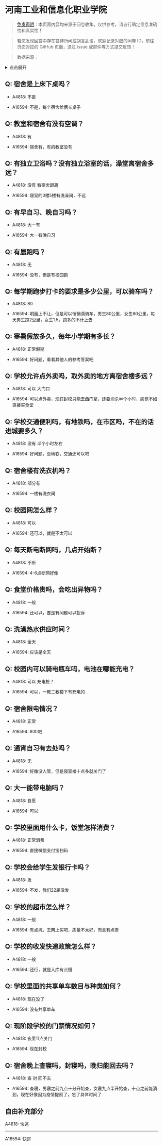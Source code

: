 # 河南工业和信息化职业学院

> [免责声明](https://colleges.chat/#_3)：本页面内容均来源于问卷收集，仅供参考，请自行确定信息准确性和真实性！

> 若您发现回答中存在答非所问或胡言乱语，欢迎记录对应的问卷 ID，前往页面对应的 GitHub 页面，通过 issue 或邮件等方式提交反馈！

> 数据来源：

<details><summary>点击展开</summary>
<ul>
<li>A4818: 匿名 (2022 年 06 月)</li>
<li>A16594: 匿名 (2022 年 12 月)</li>
</ul>
</details>

## Q: 宿舍是上床下桌吗？

- A4818: 不是

- A16594: 不是，每个宿舍给俩长桌子

## Q: 教室和宿舍有没有空调？

- A4818: 有

- A16594: 宿舍有，有的教室没有

## Q: 有独立卫浴吗？没有独立浴室的话，澡堂离宿舍多远？

- A4818: 没有   看宿舍距离

- A16594: 寝室的3楼5楼有洗澡间，不远

## Q: 有早自习、晚自习吗？

- A4818: 大一有

- A16594: 大一有晚自习

## Q: 有晨跑吗？

- A4818: 无

- A16594: 没有，但是有校园跑

## Q: 每学期跑步打卡的要求是多少公里，可以骑车吗？

- A4818: 80

- A16594: 明面上不让，但是可以悄悄滴骑车，男生80公里，女生60公里，每天男生跑2公里，女生1.5，跑多的不计上去

## Q: 寒暑假放多久，每年小学期有多长？

- A4818: 正常假期

- A16594: 好问题，看看其他人的参考答案吧

## Q: 学校允许点外卖吗，取外卖的地方离宿舍楼多远？

- A4818: 可以    大门口

- A16594: 可以点外卖，现在封校只能去西门拿，还要消杀半个小时，感觉不如直接买食堂

## Q: 学校交通便利吗，有地铁吗，在市区吗，不在的话进城要多久？

- A4818: 没有    半个小时左右

- A16594: 好问题，没地铁，交通还可以吧

## Q: 宿舍楼有洗衣机吗？

- A4818: 部分有

- A16594: 一楼有洗衣间

## Q: 校园网怎么样？

- A4818: 可以

- A16594: 还可以，就是不太可以

## Q: 每天断电断网吗，几点开始断？

- A4818: 不断

- A16594: 4-6点断网好像

## Q: 食堂价格贵吗，会吃出异物吗？

- A4818: 一般

- A16594: 还可以，要是有问题可以投诉

## Q: 洗澡热水供应时间？

- A4818: 全天

- A16594: 应该是全天

## Q: 校园内可以骑电瓶车吗，电池在哪能充电？

- A4818: 可以  充电桩？

- A16594: 可以，一教二教楼下有充电的

## Q: 宿舍限电情况？

- A4818: 正常

- A16594: 800吧

## Q: 通宵自习有去处吗？

- A4818: 无

- A16594: 好像没人管，但是寝室楼十点多就关门了

## Q: 大一能带电脑吗？

- A4818: 自愿

- A16594: 可以

## Q: 学校里面用什么卡，饭堂怎样消费？

- A4818: 正常消费

- A16594: 直接微信支付宝扫码

## Q: 学校会给学生发银行卡吗？

- A4818: 发

- A16594: 不发，我们22届没发

## Q: 学校的超市怎么样？

- A4818: 一般

- A16594: 有点坑，去网上买吧，质量不太好，而且有点贵

## Q: 学校的收发快递政策怎么样？

- A4818: 一般

- A16594: 还行，就是入库有点慢

## Q: 学校里面的共享单车数目与种类如何？

- A4818: 现在没了

- A16594: 没有共享单车

## Q: 现阶段学校的门禁情况如何？

- A4818: 夜里11点关门

- A16594: 现在封校

## Q: 宿舍晚上查寝吗，封寝吗，晚归能回去吗？

- A4818: 查   封   回不去

- A16594: 查寝，男寝之前九点十分开始查，女寝九点半开始查，十点之前能消到，现在好像因为疫情提前了，忘了具体时间了

## 自由补充部分

A4818: 快逃

***

A16594: 快逃